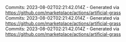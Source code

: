 Commits: 2023-08-02T02:21:42.014Z - Generated via https://github.com/marketplace/actions/artificial-grass
<br>
Commits: 2023-08-02T02:21:42.014Z - Generated via https://github.com/marketplace/actions/artificial-grass
<br>
Commits: 2023-08-02T02:21:42.014Z - Generated via https://github.com/marketplace/actions/artificial-grass
<br>
